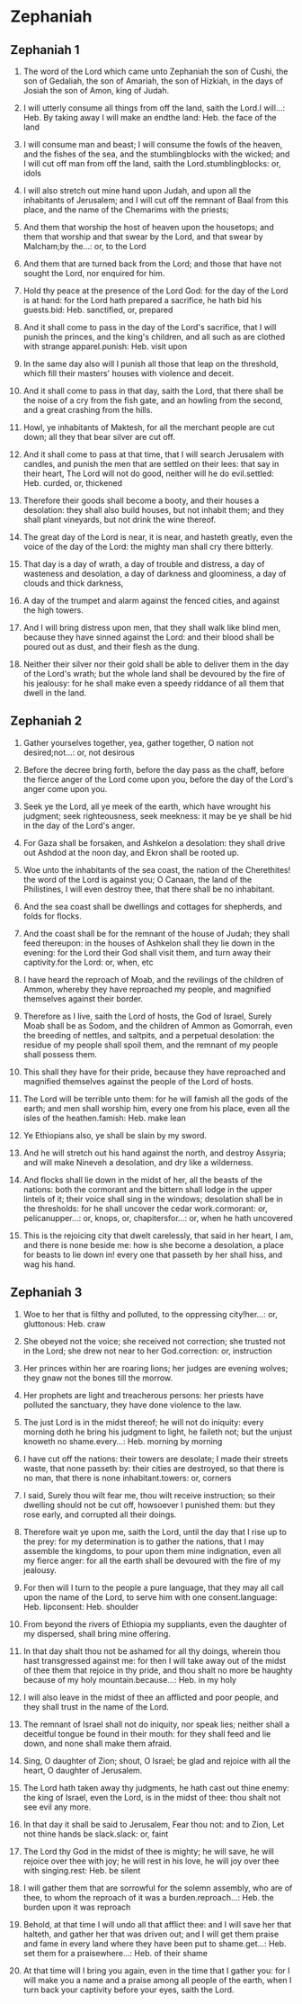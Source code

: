 # Zephaniah

## Zephaniah 1

1. The word of the Lord which came unto Zephaniah the son of Cushi, the son of Gedaliah, the son of Amariah, the son of Hizkiah, in the days of Josiah the son of Amon, king of Judah.

2. I will utterly consume all things from off the land, saith the Lord.I will…: Heb. By taking away I will make an endthe land: Heb. the face of the land

3. I will consume man and beast; I will consume the fowls of the heaven, and the fishes of the sea, and the stumblingblocks with the wicked; and I will cut off man from off the land, saith the Lord.stumblingblocks: or, idols

4. I will also stretch out mine hand upon Judah, and upon all the inhabitants of Jerusalem; and I will cut off the remnant of Baal from this place, and the name of the Chemarims with the priests;

5. And them that worship the host of heaven upon the housetops; and them that worship and that swear by the Lord, and that swear by Malcham;by the…: or, to the Lord

6. And them that are turned back from the Lord; and those that have not sought the Lord, nor enquired for him.

7. Hold thy peace at the presence of the Lord God: for the day of the Lord is at hand: for the Lord hath prepared a sacrifice, he hath bid his guests.bid: Heb. sanctified, or, prepared

8. And it shall come to pass in the day of the Lord's sacrifice, that I will punish the princes, and the king's children, and all such as are clothed with strange apparel.punish: Heb. visit upon

9. In the same day also will I punish all those that leap on the threshold, which fill their masters' houses with violence and deceit.

10. And it shall come to pass in that day, saith the Lord, that there shall be the noise of a cry from the fish gate, and an howling from the second, and a great crashing from the hills.

11. Howl, ye inhabitants of Maktesh, for all the merchant people are cut down; all they that bear silver are cut off.

12. And it shall come to pass at that time, that I will search Jerusalem with candles, and punish the men that are settled on their lees: that say in their heart, The Lord will not do good, neither will he do evil.settled: Heb. curded, or, thickened

13. Therefore their goods shall become a booty, and their houses a desolation: they shall also build houses, but not inhabit them; and they shall plant vineyards, but not drink the wine thereof.

14. The great day of the Lord is near, it is near, and hasteth greatly, even the voice of the day of the Lord: the mighty man shall cry there bitterly.

15. That day is a day of wrath, a day of trouble and distress, a day of wasteness and desolation, a day of darkness and gloominess, a day of clouds and thick darkness,

16. A day of the trumpet and alarm against the fenced cities, and against the high towers.

17. And I will bring distress upon men, that they shall walk like blind men, because they have sinned against the Lord: and their blood shall be poured out as dust, and their flesh as the dung.

18. Neither their silver nor their gold shall be able to deliver them in the day of the Lord's wrath; but the whole land shall be devoured by the fire of his jealousy: for he shall make even a speedy riddance of all them that dwell in the land. 

## Zephaniah 2

1. Gather yourselves together, yea, gather together, O nation not desired;not…: or, not desirous

2. Before the decree bring forth, before the day pass as the chaff, before the fierce anger of the Lord come upon you, before the day of the Lord's anger come upon you.

3. Seek ye the Lord, all ye meek of the earth, which have wrought his judgment; seek righteousness, seek meekness: it may be ye shall be hid in the day of the Lord's anger.

4. For Gaza shall be forsaken, and Ashkelon a desolation: they shall drive out Ashdod at the noon day, and Ekron shall be rooted up.

5. Woe unto the inhabitants of the sea coast, the nation of the Cherethites! the word of the Lord is against you; O Canaan, the land of the Philistines, I will even destroy thee, that there shall be no inhabitant.

6. And the sea coast shall be dwellings and cottages for shepherds, and folds for flocks.

7. And the coast shall be for the remnant of the house of Judah; they shall feed thereupon: in the houses of Ashkelon shall they lie down in the evening: for the Lord their God shall visit them, and turn away their captivity.for the Lord: or, when, etc

8. I have heard the reproach of Moab, and the revilings of the children of Ammon, whereby they have reproached my people, and magnified themselves against their border.

9. Therefore as I live, saith the Lord of hosts, the God of Israel, Surely Moab shall be as Sodom, and the children of Ammon as Gomorrah, even the breeding of nettles, and saltpits, and a perpetual desolation: the residue of my people shall spoil them, and the remnant of my people shall possess them.

10. This shall they have for their pride, because they have reproached and magnified themselves against the people of the Lord of hosts.

11. The Lord will be terrible unto them: for he will famish all the gods of the earth; and men shall worship him, every one from his place, even all the isles of the heathen.famish: Heb. make lean

12. Ye Ethiopians also, ye shall be slain by my sword.

13. And he will stretch out his hand against the north, and destroy Assyria; and will make Nineveh a desolation, and dry like a wilderness.

14. And flocks shall lie down in the midst of her, all the beasts of the nations: both the cormorant and the bittern shall lodge in the upper lintels of it; their voice shall sing in the windows; desolation shall be in the thresholds: for he shall uncover the cedar work.cormorant: or, pelicanupper…: or, knops, or, chapitersfor…: or, when he hath uncovered

15. This is the rejoicing city that dwelt carelessly, that said in her heart, I am, and there is none beside me: how is she become a desolation, a place for beasts to lie down in! every one that passeth by her shall hiss, and wag his hand. 

## Zephaniah 3

1. Woe to her that is filthy and polluted, to the oppressing city!her…: or, gluttonous: Heb. craw

2. She obeyed not the voice; she received not correction; she trusted not in the Lord; she drew not near to her God.correction: or, instruction

3. Her princes within her are roaring lions; her judges are evening wolves; they gnaw not the bones till the morrow.

4. Her prophets are light and treacherous persons: her priests have polluted the sanctuary, they have done violence to the law.

5. The just Lord is in the midst thereof; he will not do iniquity: every morning doth he bring his judgment to light, he faileth not; but the unjust knoweth no shame.every…: Heb. morning by morning

6. I have cut off the nations: their towers are desolate; I made their streets waste, that none passeth by: their cities are destroyed, so that there is no man, that there is none inhabitant.towers: or, corners

7. I said, Surely thou wilt fear me, thou wilt receive instruction; so their dwelling should not be cut off, howsoever I punished them: but they rose early, and corrupted all their doings.

8. Therefore wait ye upon me, saith the Lord, until the day that I rise up to the prey: for my determination is to gather the nations, that I may assemble the kingdoms, to pour upon them mine indignation, even all my fierce anger: for all the earth shall be devoured with the fire of my jealousy.

9. For then will I turn to the people a pure language, that they may all call upon the name of the Lord, to serve him with one consent.language: Heb. lipconsent: Heb. shoulder

10. From beyond the rivers of Ethiopia my suppliants, even the daughter of my dispersed, shall bring mine offering.

11. In that day shalt thou not be ashamed for all thy doings, wherein thou hast transgressed against me: for then I will take away out of the midst of thee them that rejoice in thy pride, and thou shalt no more be haughty because of my holy mountain.because…: Heb. in my holy

12. I will also leave in the midst of thee an afflicted and poor people, and they shall trust in the name of the Lord.

13. The remnant of Israel shall not do iniquity, nor speak lies; neither shall a deceitful tongue be found in their mouth: for they shall feed and lie down, and none shall make them afraid.

14. Sing, O daughter of Zion; shout, O Israel; be glad and rejoice with all the heart, O daughter of Jerusalem.

15. The Lord hath taken away thy judgments, he hath cast out thine enemy: the king of Israel, even the Lord, is in the midst of thee: thou shalt not see evil any more.

16. In that day it shall be said to Jerusalem, Fear thou not: and to Zion, Let not thine hands be slack.slack: or, faint

17. The Lord thy God in the midst of thee is mighty; he will save, he will rejoice over thee with joy; he will rest in his love, he will joy over thee with singing.rest: Heb. be silent

18. I will gather them that are sorrowful for the solemn assembly, who are of thee, to whom the reproach of it was a burden.reproach…: Heb. the burden upon it was reproach

19. Behold, at that time I will undo all that afflict thee: and I will save her that halteth, and gather her that was driven out; and I will get them praise and fame in every land where they have been put to shame.get…: Heb. set them for a praisewhere…: Heb. of their shame

20. At that time will I bring you again, even in the time that I gather you: for I will make you a name and a praise among all people of the earth, when I turn back your captivity before your eyes, saith the Lord.  